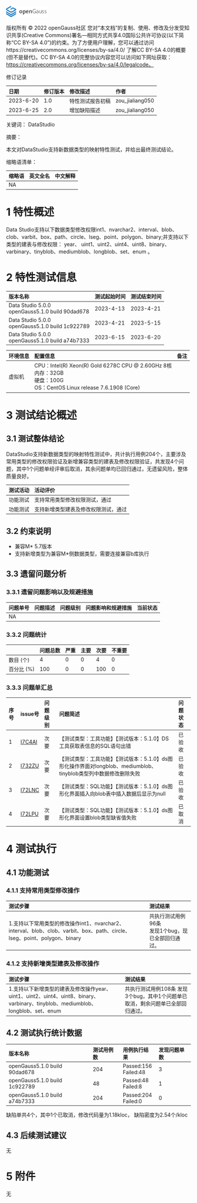 ![avatar](../../../images/openGauss.png)

版权所有 © 2022  openGauss社区
 您对“本文档”的复制、使用、修改及分发受知识共享(Creative Commons)署名—相同方式共享4.0国际公共许可协议(以下简称“CC BY-SA 4.0”)的约束。为了方便用户理解，您可以通过访问https://creativecommons.org/licenses/by-sa/4.0/ 了解CC BY-SA 4.0的概要 (但不是替代)。CC BY-SA 4.0的完整协议内容您可以访问如下网址获取：https://creativecommons.org/licenses/by-sa/4.0/legalcode。

修订记录

|   日期    | 修订版本 |               修改描述               |      作者       |
| :------- | :------ | :---------------------------------- | :------------- |
| 2023-6-20 |   1.0    |           特性测试报告初稿           | zou_jialiang050 |
| 2023-6-25 | 2.0 | 增加缺陷描述 | zou_jialiang050 |

 关键词： DataStudio

摘要：

本文对DataStudio支持新数据类型的映射特性测试，并给出最终测试结论。

缩略语清单：

| 缩略语 |                       英文全名                        | 中文解释                                             |
| :---- | :--------------------------------------------------- | :---------------------------------------------------- |
|  NA  |          |          |

# 1     特性概述

Data Studio支持以下数据类型修改权限int1、nvarchar2、interval、blob、clob、varbit、box、path、circle、lseg、point、polygon、binary;并支持以下类型的建表与修改权限： year、 uint1、uint2、uint4、uint8、binary、varbinary、tinyblob、mediumblob、longblob、set、enum 。

# 2     特性测试信息

| 版本名称                                             | 测试起始时间 | 测试结束时间 |
| :--------------------------------------------------- | :----------- | :----------- |
| Data Studio 5.0.0<br />openGauss5.1.0 build 90dad678 | 2023-4-13    | 2023-4-21    |
| Data Studio 5.0.0<br />openGauss5.1.0 build 1c922789 | 2023-4-21    | 2023-5-15    |
| Data Studio 5.0.0<br />openGauss5.1.0 build a74b7333 | 2023-6-15    | 2023-6-20    |

| 环境信息 | 配置信息                                                     | 备注 |
| :------- | :----------------------------------------------------------- | :---- |
| 虚拟机   | CPU：Intel(R) Xeon(R) Gold 6278C CPU @ 2.60GHz 8核<br />内存：32GB<br />硬盘：100G<br />OS：CentOS Linux release 7.6.1908 (Core) |      |

# 3     测试结论概述

## 3.1   测试整体结论

DataStudio支持新数据类型的映射特性测试中，共计执行用例204个，主要涉及常用类型的修改权限验证及新增兼容类型的建表及修改权限验证，共发现4个问题，其中1个问题单经评审后取消，其余问题单均已回归通过，无遗留风险，整体质量良好。

| 测试活动 | 活动评价                                                     |
| :------ | :----------------------------------------------------------- |
| 功能测试 | 支持常用类型修改权限测试，通过 |
| 功能测试 | 支持新增类型建表及修改权限测试，通过 |

## 3.2   约束说明

- 兼容M* 5.7版本
- 支持新增类型为兼容M*侧数据类型，需要连接兼容b库执行

## 3.3   遗留问题分析

### 3.3.1 遗留问题影响以及规避措施

| 问题单号 | 问题描述 | 问题级别 | 问题影响和规避措施 | 当前状态 |
| :------ | :------ | :------ | :---------------- | :------ |
|    NA    |  |          |  |  |

### 3.3.2 问题统计

|             | 问题总数 | 严重 | 主要 | 次要 | 不重要 |
| :--------- | :------ | :-- | :-- | :-- | :---- |
|  数目 (个)  |    4    |  0  |  0  |  4  |   0    |
| 百分比  (%) |   100   |  0  |  0   |  100  |   0    |

### 3.3.3 问题单汇总

| 序号 |                           issue号                            | 问题级别 |                           问题简述                           | 问题状态 |
| :-- | :---------------------------------------------------------- | :------ | :---------------------------------------------------------- | :------ |
|  1  | [I7C4AI](https://gitee.com/opengauss/DataStudio/issues/I7C4AI?from=project-issue) | 次要 | 【测试类型：工具功能】【测试版本：5.1.0】DS工具获取表信息的SQL语句出错 | 已验收 |
| 2 | [I732ZU](https://gitee.com/opengauss/DataStudio/issues/I732ZU?from=project-issue) | 次要 | 【测试类型：工具功能】【测试版本：5.1.0】ds图形化操作界面对longblob、mediumblob、tinyblob类型列中数据修改删除失败 | 已验收 |
| 3 | [I72LNC](https://gitee.com/opengauss/DataStudio/issues/I72LNC?from=project-issue) | 次要 | 【测试类型：SQL功能】【测试版本：5.1.0】ds图形化界面插入向blob表中插入数据后显示为null | 已验收 |
| 4 | [I72LPU](https://gitee.com/opengauss/DataStudio/issues/I72LPU?from=project-issue) | 次要 | 【测试类型：SQL功能】【测试版本：5.1.0】ds图形化界面设置blob类型缺省值失败 | 已取消 |

# 4     测试执行

## 4.1   功能测试

### 4.1.1   支持常用类型修改操作

| 测试步骤                                                     | 测试结果                           |
| :------------------------------------------------------------ | :---------------------------------- |
| 1.支持以下常用类型的修改操作int1、nvarchar2、interval、blob、clob、varbit、box、path、circle、lseg、point、polygon、binary | 共执行测试用例96条<br />发现1个bug，现已全部回归通过。 |

### 4.1.2   支持新增类型建表及修改操作

| 测试步骤                                                     | 测试结果                                                     |
| :----------------------------------------------------------- | :----------------------------------------------------------- |
| 1.支持以下新增类型的建表及修改操作year、 uint1、uint2、uint4、uint8、binary、varbinary、tinyblob、mediumblob、longblob、set、enum | 共执行测试用例108条 发现3个bug，其中1个问题单已取消，剩余问题单已全部回归通过。 |

## 4.2   测试执行统计数据

| 版本名称                      | 测试用例数 | 用例执行结果            | 发现问题单数 |
| :----------------------------- | :---------- | :----------------------- | :------------ |
| openGauss5.1.0 build 90dad678 | 204 | Passed:156<br />Failed:48 | 3      |
| openGauss5.1.0 build 1c922789 | 48 | Passed:48<br />Failed:8 | 1 |
| openGauss5.1.0 build a74b7333 | 204 | Passed:204<br />Failed:0 | 0 |

缺陷单共4个，其中1个已取消，修改代码量为1.18kloc， 缺陷密度为2.54个/kloc

## 4.3   后续测试建议

无

# 5     附件

无

